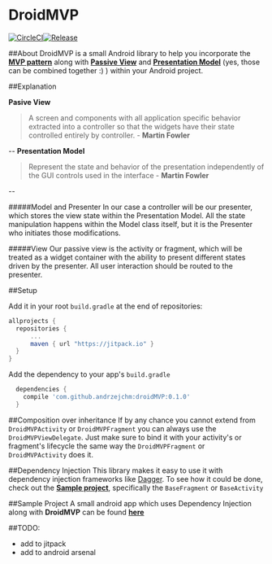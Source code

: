 # DroidMVP
[![CircleCI](https://circleci.com/gh/andrzejchm/DroidMVP/tree/develop.svg?style=svg)](https://circleci.com/gh/andrzejchm/DroidMVP/tree/develop)[![Release](https://jitpack.io/v/andrzejchm/DroidMVP.svg)](https://jitpack.io/andrzejchm/DroidMVP)

##About
DroidMVP is a small Android library to help you incorporate the [**MVP pattern**](http://antonioleiva.com/mvp-android/) along with [**Passive View**](http://martinfowler.com/eaaDev/PassiveScreen.html) and [**Presentation Model**](http://martinfowler.com/eaaDev/PresentationModel.html) (yes, those can be combined together :) ) within your Android project.

##Explanation 

**Pasive View**

> A screen and components with all application specific behavior extracted into a controller so that the widgets have their state controlled entirely by controller. - **Martin Fowler** 

--
**Presentation Model**

> Represent the state and behavior of the presentation independently of the GUI controls used in the interface - **Martin Fowler**

--

#####Model and Presenter
In our case a controller will be our presenter, which stores the view state within the Presentation Model. All the state manipulation happens within the Model class itself, but it is the Presenter who initiates those modifications.

#####View
Our passive view is the activity or fragment, which will be treated as a widget container with the ability to present different states driven by the presenter. All user interaction should be routed to the presenter.

##Setup

Add it in your root `build.gradle` at the end of repositories:
  ```groovy  
  allprojects {
    repositories {
        ...
        maven { url "https://jitpack.io" }
    }
  }
  ```
  

Add the dependency to your app's `build.gradle`
```groovy  
  dependencies {
    compile 'com.github.andrzejchm:droidMVP:0.1.0'
  }
```

##Composition over inheritance
If by any chance you cannot extend from `DroidMVPActivity` or `DroidMVPFragment` you can always use the `DroidMVPViewDelegate`. Just make sure to bind it with your activity's or fragment's lifecycle the same way the `DroidMVPFragment` or `DroidMVPActivity` does it.

##Dependency Injection
This library makes it easy to use it with dependency injection frameworks like [Dagger](http://google.github.io/dagger/). To see how it could be done, check out the [**Sample project**](/sample), specifically the `BaseFragment` or `BaseActivity`

##Sample Project
A small android app which uses Dependency Injection along with **DroidMVP** can be found 
[**here**](/sample)

##TODO:

* add to jitpack
* add to android arsenal
